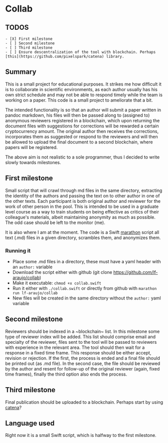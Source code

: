 # Collab

## TODOS
	
	- [X] First milestone
	- [ ] Second milestone
	- [ ] Third milestone
	- [ ] Ensure descentralization of the tool with blockchain. Perhaps [this](https://github.com/pixelspark/catena) library.

## Summary

This is a small project for educational purposes. It strikes me how difficult it is to collaborate in scientific environments, as each author usually has his own strict schedule and may not be able to respond timely while the team is working on a paper. This code is a small project to ameliorate that a bit. 

The intended functionality is so that an author will submit a paper written in pandoc markdown, his files will then be passed along to (assigned to) anonymous reviewers registered in a blockchain, which upon returning the document files with suggestions for corrections will be rewarded a certain cryptocurrency amount. The original author then receives the corrections, incorporates them as suggested or respond to the reviewers and will then be allowed to upload the final document to a second blockchain, where papers will be registered.

The above aim is not realistic to a sole programmer, thus I decided to write slowly towards milestones.

## First milestone


Small script that will crawl through md files in the same directory, extracting the identity of the authors and passing the text on to other author in one of the other texts. Each participant is both original author and reviewer for the work of other person in the pool. This is intended to be used in a graduate level course as a way to train students on being effective as critics of their colleague's materials, albeit maintaining anonymity as much as possible. The odd case should be left to the monitor (me).

It is also where I am at the moment. The code is a Swift [marathon](https://github.com/JohnSundell/Marathon) script all text (.md) files in a given directory, scrambles them, and anonymizes them.

### Running it

- Place some .md files in a directory, these must have a yaml header with an `author:` variable
- Download the script either with github (git clone https://github.com/lf-araujo/collab)
- Make it executable: `chmod +x collab.swift`
- Run it either with `./collab.swift` or directly from github with  `marathon run lf-araujo/collab`
- New files will be created in the same directory without the `author:` yaml variable

## Second milestone

Reviewers should be indexed in a ~blockchain~ list. In this milestone some type of reviewer index will be added. This list should comprise email and specialty of the reviewer, files sent to the tool will be passed to reviewers with experience in the relevant area. The tool should then wait for a response in a fixed time frame. This response should be either accept, revision or rejection. If the first, the process is ended and a final file should be printed out (as .md file). In the second case, the file should be reviewed by the author and resent for follow-up of the original reviewer (again, fixed time frames), finally the third option also ends the process.

## Third milestone

Final publication should be uploaded to a blockchain. Perhaps start by using [catena](https://github.com/pixelspark/catena)?


## Language used

Right now it is a small Swift script, which is halfway to the first milestone. 